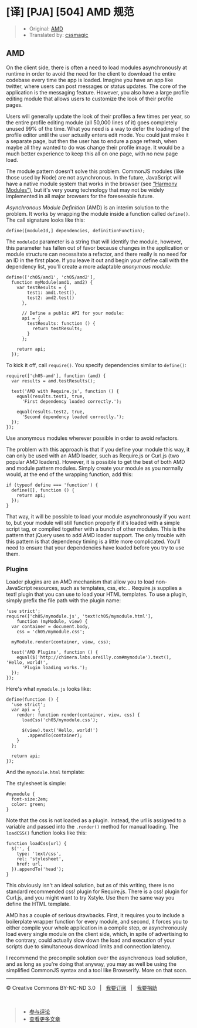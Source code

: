 # [译] [PJA] [504] AMD 规范

> * Original: [AMD](http://chimera.labs.oreilly.com/books/1234000000262/ch05.html#amd)
> * Translated by: [cssmagic](https://github.com/cssmagic)

## AMD

On the client side, there is often a need to load modules asynchronously at runtime in order to avoid the need for the client to download the entire codebase every time the app is loaded. Imagine you have an app like twitter, where users can post messages or status updates. The core of the application is the messaging feature. However, you also have a large profile editing module that allows users to customize the look of their profile pages.

Users will generally update the look of their profiles a few times per year, so the entire profile editing module (all 50,000 lines of it) goes completely unused 99% of the time. What you need is a way to defer the loading of the profile editor until the user actually enters edit mode. You could just make it a separate page, but then the user has to endure a page refresh, when maybe all they wanted to do was change their profile image. It would be a much better experience to keep this all on one page, with no new page load.

The module pattern doesn't solve this problem. CommonJS modules (like those used by Node) are not asynchronous. In the future, JavaScript will have a native module system that works in the browser (see [“Harmony Modules”][11]), but it's very young technology that may not be widely implemented in all major browsers for the foreseeable future.

_Asynchronous Module Definition_ (AMD) is an interim solution to the problem. It works by wrapping the module inside a function called `define()`. The call signature looks like this:

    define([moduleId,] dependencies, definitionFunction);

The `moduleId` parameter is a string that will identify the module, however, this parameter has fallen out of favor because changes in the application or module structure can necessitate a refactor, and there really is no need for an ID in the first place. If you leave it out and begin your define call with the dependency list, you'll create a more adaptable _anonymous module_:

    define(['ch05/amd1', 'ch05/amd2'],
      function myModule(amd1, amd2) {
        var testResults = {
            test1: amd1.test(),
            test2: amd2.test()
          },

          // Define a public API for your module:
          api = {
            testResults: function () {
              return testResults;
            }
          };

        return api;
      });

To kick it off, call `require()`. You specify dependencies similar to `define()`:

    require(['ch05-amd'], function (amd) {
      var results = amd.testResults();

      test('AMD with Require.js', function () {
        equal(results.test1, true,
          'First dependency loaded correctly.');

        equal(results.test2, true,
          'Second dependency loaded correctly.');
      });
    });

Use anonymous modules wherever possible in order to avoid refactors.

The problem with this approach is that if you define your module this way, it can only be used with an AMD loader, such as Require.js or Curl.js (two popular AMD loaders). However, it is possible to get the best of both AMD and module pattern modules. Simply create your module as you normally would, at the end of the wrapping function, add this:

    if (typeof define === 'function') {
      define([], function () {
        return api;
      });
    }

That way, it will be possible to load your module asynchronously if you want to, but your module will still function properly if it's loaded with a simple script tag, or compiled together with a bunch of other modules. This is the pattern that jQuery uses to add AMD loader support. The only trouble with this pattern is that dependency timing is a little more complicated. You'll need to ensure that your dependencies have loaded before you try to use them.

### Plugins

Loader plugins are an AMD mechanism that allow you to load non-JavaScript resources, such as templates, css, etc... Require.js supplies a text! plugin that you can use to load your HTML templates. To use a plugin, simply prefix the file path with the plugin name:

    'use strict';
    require(['ch05/mymodule.js', 'text!ch05/mymodule.html'],
        function (myModule, view) {
      var container = document.body,
        css = 'ch05/mymodule.css';

      myModule.render(container, view, css);

      test('AMD Plugins', function () {
        equal($('http://chimera.labs.oreilly.com#mymodule').text(), 'Hello, world!',
          'Plugin loading works.');
      });
    });

Here's what `mymodule.js` looks like:

    define(function () {
      'use strict';
      var api = {
        render: function render(container, view, css) {
          loadCss('ch05/mymodule.css');

          $(view).text('Hello, world!')
            .appendTo(container);
        }
      };

      return api;
    });

And the `mymodule.html` template:

The stylesheet is simple:

    #mymodule {
      font-size:2em;
      color: green;
    }

Note that the css is not loaded as a plugin. Instead, the url is assigned to a variable and passed into the `.render()` method for manual loading. The `loadCSS()` function looks like this:

    function loadCss(url) {
      $('', {
        type: 'text/css',
        rel: 'stylesheet',
        href: url,
      }).appendTo('head');
    }

This obviously isn't an ideal solution, but as of this writing, there is no standard recommended css! plugin for Require.js. There is a css! plugin for Curl.js, and you might want to try Xstyle. Use them the same way you define the HTML template.

AMD has a couple of serious drawbacks. First, it requires you to include a boilerplate wrapper function for every module, and second, it forces you to either compile your whole application in a compile step, or asynchronously load every single module on the client side, which, in spite of advertising to the contrary, could actually slow down the load and execution of your scripts due to simultaneous download limits and connection latency.

I recommend the precompile solution over the asynchronous load solution, and as long as you're doing that anyway, you may as well be using the simplified CommonJS syntax and a tool like Browserify. More on that soon.

[11]: http://chimera.labs.oreilly.com/ch05.html#ch9phz70i00005ig1kqp3ed7t (Harmony Modules)

***

&copy; Creative Commons BY-NC-ND 3.0 &nbsp; | &nbsp; [我要订阅](http://www.cssmagic.net/blog/subscribe) &nbsp; | &nbsp; [我要捐助](http://www.cssmagic.net/blog/donate)

&nbsp;
> * [参与评论](https://github.com/cssmagic/blog/issues/XXXXXXXXXX)
> * [查看更多文章](https://github.com/cssmagic/blog/issues?state=open)
